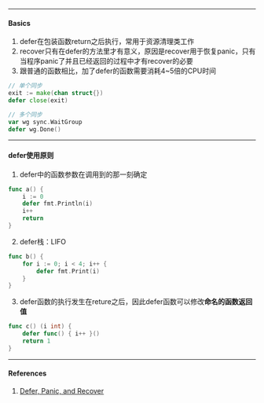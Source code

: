 

----

#### Basics

1. defer在包装函数return之后执行，常用于资源清理类工作
2. recover只有在defer的方法里才有意义，原因是recover用于恢复panic，只有当程序panic了并且已经返回的过程中才有recover的必要
3. 跟普通的函数相比，加了defer的函数需要消耗4~5倍的CPU时间



```go
// 单个同步
exit := make(chan struct{})
defer close(exit)

// 多个同步
var wg sync.WaitGroup
defer wg.Done()
```





---

#### defer使用原则

1. defer中的函数参数在调用到的那一刻确定

```go
func a() {
    i := 0
    defer fmt.Println(i)
    i++
    return
}
```

2. defer栈：LIFO

```go
func b() {
    for i := 0; i < 4; i++ {
        defer fmt.Print(i)
    }
}
```

3. defer函数的执行发生在reture之后，因此defer函数可以修改**命名的函数返回值**

```go
func c() (i int) {
    defer func() { i++ }()
    return 1
}
```



----

#### References

1. [Defer, Panic, and Recover](https://blog.golang.org/defer-panic-and-recover)